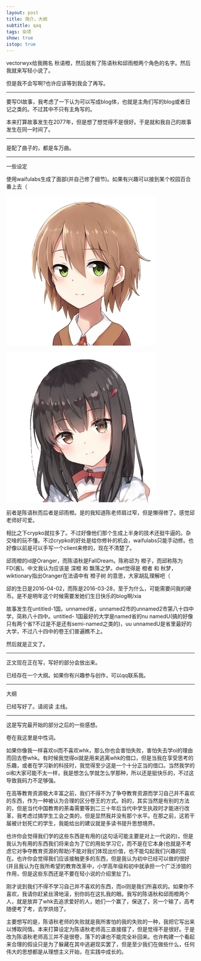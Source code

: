 ```yaml
---
layout: post
title: 简介，大纲
subtitle: qaq
tags: 杂项
show: true
istop: true
---
```


vectorwyx给我赐名 秋语橙，然后就有了陈语秋和邱雨橙两个角色的名字。然后我就来写轻小说了。

但是我不会写啊?也许应该等到我会了再写。

-----

要写OI故事，我考虑了一下认为可以写成blog体，也就是主角们写的blog或者日记之类的。不过其中不只有主角写的。

本来打算故事发生在2077年，但是想了想觉得不是很好。于是就和我自己的故事发生在同一时间了。

-----

是配了曲子的，都是车万曲。

-----

一些设定

使用waifulabs生成了面部(并自己修了细节)。如果有兴趣可以接到某个校园百合番上去（

![C.png](/img/C.png)

![Q.png](/img/Q.png)

前者是陈语秋而后者是邱雨橙。是的我知道陈老师肩过窄，但是懒得修了。感觉邱老师好可爱。

相比之下crypko就拉多了。不过好像他们那个生成上半身的技术还挺牛逼的。杂交啥的玩不懂。不过crypko的好处是给你修补的机会，waifulabs只能手动修。也好像以前是可以手写一个client来修的，现在不清楚了。

邱雨橙的id是Oranger，而陈语秋是FallDream。陈称邱为 橙子，而邱称陈为 FD(酱)。中文我认为应该是 深橙 和 飘落之梦。dwt觉得是 橙者 和 秋梦，wiktionary指出Oranger在法语中有 橙子树 的意思，大家胡乱理解吧（

邱的生日是2016-04-02，而陈是2016-03-28，至于为什么，可能需要问我的硬币。是不是明年这个时候需要发她们生日快乐的blog啊/xia

故事发生在untitled-1国，unnamed省，unnamed2市的unnamed2市第八十四中学，简称八十四中。untitled-
1国最好的大学是named省的nu namedU(搞的好像只有两个省?不过是不是还有semi-named之类的)，uu unnamedU是省里最好的大学，不过八十四中的卷王们普遍瞧不上。

然后就是正文了。

-----

正文现在正在写，写好的部分会放出来。

已经存在一个大纲。如果你有兴趣参与创作，可以qq联系我。

-----

大纲

已经写好了。请阅读 主线。

-----

这是写完最开始的部分之后的一些感想。

卷在我这里是中性词。

如果你像我一样喜欢oi而不喜欢whk，那么你也会害怕失败，害怕失去学oi的理由而回去卷whk。有时候我觉得oi就是用来逃离whk的借口，但是当我在享受思考的乐趣，或者在学习新的科技时，我觉得至少这是一个十分正当的借口。当然我学的oi和大家可能不太一样，我是想怎么学就怎么学那种，所以还是挺快乐的，不过这导致我码力不足够强。

在高等教育资源极大丰富之前，我们不得不为了争夺教育资源而学习自己并不喜欢的东西，作为一种被认为合理的区分卷王的方式。妈的，其实当然是有别的方法的，但是当代中国教育的荼毒需要等到二三十年后当代中学生执政时才能进行改革，我考虑过搞学生工会之类的，但是显然我并没有那个水平。在那之前，这若干届被计划死亡的学生，我能给出的建议就是多读书提升思想境界。

也许你会觉得我们学的这些东西是有用的(这句话可能主要是对上一代说的)，但是我认为有用的东西我们将来会为了它的用处学习它，而不是在它本身(也就是不考虑它对争夺教育资源的帮助)不能对我们体现出价值，也不能勾起我们兴趣的现在。也许你会觉得我们应该接触更多的东西，但是我认为初中已经可以做的很好(并且我认为在我所希望的教育改革中，小学高年级和初中就承担一个广泛涉猎的作用，但是这些东西还是不要在轻小说的介绍里扯了)。

刚才说到我们不得不学习自己并不喜欢的东西，而oi则是我们所喜欢的。如果你不喜欢，我请你赶紧丝滑地滚，别你妈在这扎我的眼。我写的陈语秋和邱雨橙两个人，就是放弃了whk去追求爱好的人，她们一个赢了，保送了，另一个输了，高考随便考了考，去学烘焙了。

主要想写的是，陈语秋老师的失败就是我所害怕的我的失败的一种，我把它写出来以博取同情。本来打算设定为陈语秋老师高三直接摆了，但是觉得不是很好。于是改为陈语秋老师高三并不是很卷，落下的课也不能完全补回来。也许构建一个看起来合理的假设只是为了躲藏在其中逃避现实罢了，但是至少我们在做些什么，任何伟大的思想都是从理想主义开始，在实践中成长的。

